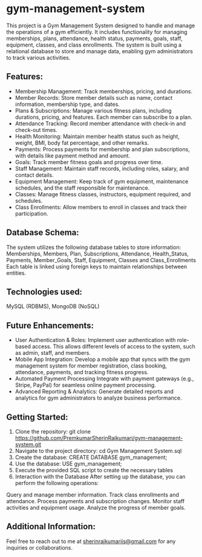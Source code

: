 # gym-management-system

This project is a Gym Management System designed to handle and manage the operations of a gym efficiently. It includes functionality for managing memberships, plans, attendance, health status, payments, goals, staff, equipment, classes, and class enrollments. The system is built using a relational database to store and manage data, enabling gym administrators to track various activities.

## Features:
- Membership Management: Track memberships, pricing, and durations.
- Member Records: Store member details such as name, contact information, membership type, and dates.
- Plans & Subscriptions: Manage various fitness plans, including durations, pricing, and features. Each member can subscribe to a plan.
- Attendance Tracking: Record member attendance with check-in and check-out times.
- Health Monitoring: Maintain member health status such as height, weight, BMI, body fat percentage, and other remarks.
- Payments: Process payments for membership and plan subscriptions, with details like payment method and amount.
- Goals: Track member fitness goals and progress over time.
- Staff Management: Maintain staff records, including roles, salary, and contact details.
- Equipment Management: Keep track of gym equipment, maintenance schedules, and the staff responsible for maintenance.
- Classes: Manage fitness classes, instructors, equipment required, and schedules.
- Class Enrollments: Allow members to enroll in classes and track their participation.

## Database Schema:
The system utilizes the following database tables to store information:
Memberships, Members, Plan, Subscriptions, Attendance, Health_Status, Payments, Member_Goals, Staff, Equipment, Classes and 
Class_Enrollments
Each table is linked using foreign keys to maintain relationships between entities.

## Technologies used: 
MySQL (RDBMS), MongoDB (NoSQL)

## Future Enhancements:
- User Authentication & Roles: Implement user authentication with role-based access. This allows different levels of access to the system, such as admin, staff, and members.
- Mobile App Integration: Develop a mobile app that syncs with the gym management system for member registration, class booking, attendance, payments, and tracking fitness progress.
- Automated Payment Processing
Integrate with payment gateways (e.g., Stripe, PayPal) for seamless online payment processing.
- Advanced Reporting & Analytics: Generate detailed reports and analytics for gym administrators to analyze business performance.

## Getting Started:
1. Clone the repository: git clone https://github.com/PremkumarSherinRajkumari/gym-management-system.git
2. Navigate to the project directory: cd Gym Management System.sql
3. Create the database:
CREATE DATABASE gym_management;
4. Use the database:
USE gym_management;
5. Execute the provided SQL script to create the necessary tables
6. Interaction with the Database
After setting up the database, you can perform the following operations:

Query and manage member information.
Track class enrollments and attendance.
Process payments and subscription changes.
Monitor staff activities and equipment usage.
Analyze the progress of member goals.

## Additional Information:
Feel free to reach out to me at sherinrajkumariis@gmail.com for any inquiries or collaborations.
